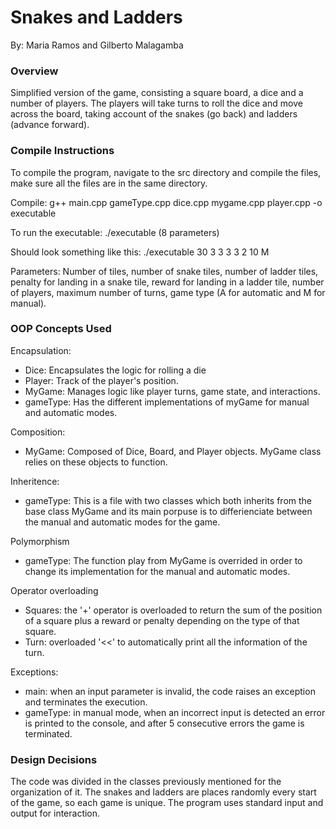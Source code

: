 # Snakes and Ladders
By: Maria Ramos and Gilberto Malagamba

### Overview
Simplified version of the game, consisting a square board, a dice and a number of players. The players will take turns to roll the dice and move across the board, taking account of the snakes (go back) and ladders (advance forward).

### Compile Instructions
To compile the program, navigate to the src directory and compile the files, make sure all the files are in the same directory.

Compile:
g++ main.cpp gameType.cpp dice.cpp mygame.cpp player.cpp -o executable

To run the executable:
./executable (8 parameters)

Should look something like this:
./executable 30 3 3 3 3 2 10 M

Parameters: 
Number of tiles, number of snake tiles, number of ladder tiles, penalty for landing in a snake tile, reward for landing in a ladder tile, number of players, maximum number of turns, game type (A for automatic and M for manual).

### OOP Concepts Used
Encapsulation: 
- Dice: Encapsulates the logic for rolling a die
- Player: Track of the player's position. 
- MyGame: Manages logic like player turns, game state, and interactions.
- gameType: Has the different implementations of myGame for manual and automatic modes.

Composition: 
- MyGame: Composed of Dice, Board, and Player objects. MyGame class relies
on these objects to function.

Inheritence:
- gameType: This is a file with two classes which both inherits from the base class MyGame and its main porpuse is to differienciate between the manual and automatic modes for the game.

Polymorphism
- gameType: The function play from MyGame is overrided in order to change its implementation for the manual and automatic modes.

Operator overloading
- Squares: the '+' operator is overloaded to return the sum of the position of a square plus a reward or penalty depending on the type of that square.
- Turn: overloaded '<<' to automatically print all the information of the turn.

Exceptions:
- main: when an input parameter is invalid, the code raises an exception and terminates the execution.
- gameType: in manual mode, when an incorrect input is detected an error is printed to the console, and after 5 consecutive errors the game is terminated.

### Design Decisions
The code was divided in the classes previously mentioned for the organization of it. The snakes and ladders are places randomly every start of the game, so each game is unique. The program uses standard input and output for interaction. 